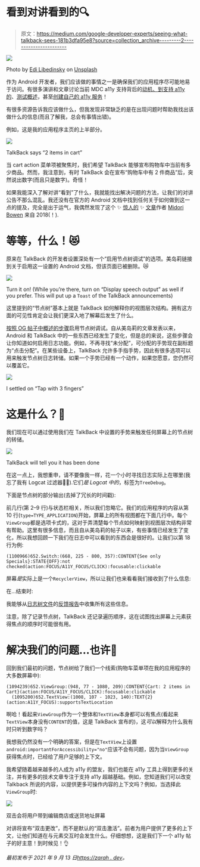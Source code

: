 # 看到对讲看到的🔍

> 原文：<https://medium.com/google-developer-experts/seeing-what-talkback-sees-181b3dfa95e8?source=collection_archive---------2----------------------->

![](img/7b7794afc94df4a33dd6658220422ecd.png)

Photo by [Edi Libedinsky](https://unsplash.com/@supernov?utm_source=medium&utm_medium=referral) on [Unsplash](https://unsplash.com?utm_source=medium&utm_medium=referral)

作为 Android 开发者，我们应该做的事情之一是确保我们的应用程序尽可能地易于访问。有很多演讲和文章讨论当前 MDC a11y 支持背后的[动机、](https://youtu.be/nTNwZXVRGdY)[到](https://youtu.be/bTodlNvQGfY)[支持 a11y 的](https://youtu.be/1by5J7c5Vz4)、[测试概述](https://developer.android.com/guide/topics/ui/accessibility/testing)，甚至[创建自己的 a11y 服务](https://developer.android.com/guide/topics/ui/accessibility/service)！

有很多资源告诉我应该做什么，但我发现非常缺乏的是在出现问题时帮助我找出该做什么的信息(而且了解我，总会有事情出错)。

例如，这是我的应用程序主页的上半部分。

![](img/0330c9d997bdd33fee1e5768f06e5d31.png)

TalkBack says “2 items in cart”

当 cart action 菜单项被聚焦时，我们希望 TalkBack 能够宣布购物车中当前有多少商品。然而，我注意到，有时 TalkBack 会在宣布“购物车中有 2 件商品”后，突然说出数字(而且只是数字)。奇怪！

如果我能深入了解对讲“看到”了什么，我就能找出解决问题的方法，让我们的对讲公告不那么混乱。我还没有在官方的 Android 文档中找到任何关于如何做到这一点的提及，完全是出于运气，我偶然发现了这个 ✨ [惊人的](https://withintent.uncorkedstudios.com/tutorial-debugging-android-accessibility-818cfd361414) ✨ [文章](https://withintent.uncorkedstudios.com/tutorial-debugging-android-accessibility-818cfd361414)作者 [Midori Bowen](/@midori.bowen) 来自 2018(！).

# 等等，什么！😻

原来在 TalkBack 的开发者设置深处有一个“启用节点树调试”的选项。美岛莉链接到关于启用这一设置的 Android 文档，但该页面已被删除。😿

![](img/8c433f7377e1acc23ff31780517b488d.png)

Turn it on! (While you’re there, turn on “Display speech output” as well if you prefer. This will put up a `Toast` of the TalkBack announcements)

这里提到的“节点树”基本上就是 TalkBack 如何解释你的视图层次结构。拥有这方面的可见性肯定会让我们更深入地了解幕后发生了什么。

[按照 OG 帖子中概述的步骤](https://withintent.uncorkedstudios.com/tutorial-debugging-android-accessibility-818cfd361414)启用节点树调试。自从美岛莉的文章发表以来，Android 和 TalkBack 中的一些东西已经发生了变化，但是总的来说，这些步骤会让你知道如何启用日志功能。例如，不再寻找“未分配”，可分配的手势现在副标题为“点击分配”。在某些设备上，TalkBack 允许多手指手势，因此有很多选项可以用来触发节点树日志转储。如果一个手势已经有一个动作，如果您愿意，您仍然可以覆盖它。

![](img/897a5d0458d937b7ff29266058d16f1e.png)

I settled on “Tap with 3 fingers”

# 这是什么？🤔

我们现在可以通过使用我们在 TalkBack 中设置的手势来触发任何屏幕上的节点树的转储。

![](img/61eb7b36a5d1b205de5730f24e4df53c.png)

TalkBack will tell you it has been done

在这一点上，我想重申，请不要像我一样，花一个小时寻找日志实际上在哪里(我忘了我有 Logcat 过滤器🤦‍♀).它们*是 Logcat 中的*，标签为`TreeDebug`。

下面是节点树的部分输出(去掉了冗长的时间戳):

前几行(第 2–9 行)与状态栏相关，所以我们忽略它。我们的应用程序的内容从第 10 行(`type=TYPE_APPLICATION`)开始，屏幕上的所有视图都在下面几行中。每个`ViewGroup`都是选项卡式的，这对于弄清楚每个节点如何映射到视图层次结构非常有帮助。这里有很多信息，而且自从美岛莉的帖子以来，有些事情已经发生了变化，所以我想回顾一下我们在日志中可以看到的东西会是很好的。让我们以第 18 行为例:

```
(1100966)652.Switch:(668, 225 - 800, 357):CONTENT{See only Specials}:STATE{OFF}:not checked(action:FOCUS/A11Y_FOCUS/CLICK):focusable:clickable
```

屏幕*是*实际上是一个`RecyclerView`，所以让我们也来看看我们接收到了什么信息:

在...结束时:

我能够从[日志树文件](https://github.com/google/talkback/blob/f5d564fdc915a74d8cde4868608f307de9ccf957/utils/src/main/java/com/google/android/accessibility/utils/TreeDebug.java)的[反馈报告](https://github.com/google/talkback)中收集所有这些信息。

注意，除了记录节点树，TalkBack 还记录遍历顺序，这在试图找出屏幕上元素获得焦点的顺序时可能很有用。

# 解决我们的问题…也许👀

回到我们最初的问题，节点树给了我们一个线索(购物车菜单项在我的应用程序的大多数屏幕中):

```
(1094239)652.ViewGroup:(948, 77 - 1080, 209):CONTENT{Cart: 2 items in Cart}(action:FOCUS/A11Y_FOCUS/CLICK):focusable:clickable
  (1095200)652.TextView:(1008, 107 - 1023, 140):TEXT{2}(action:A11Y_FOCUS):supportsTextLocation
```

啊哈！看起来`ViewGroup`作为一个整体和`TextView`本身都可以有焦点(看起来`TextView`本身没有`CONTENT`的值，这是 TalkBack 宣布的)，这*可以*解释为什么我有时只听到数字吗？

我想我仍然没有一个明确的答案，但是在`TextView`上设置`android:importantForAccessibility="no"`应该不会有问题，因为当`ViewGroup`获得焦点时，已经给了用户足够的上下文。

我希望随着越来越多的人成为 a11y 的盟友，我们也能在 a11y 工具上得到更多的关注，并有更多的技术文章专注于支持 a11y 超越基础。例如，您知道我们可以改变 Talkback 所说的内容，以提供更多可操作内容的上下文吗？例如，当选择此`ViewGroup`时:

![](img/9d53519a0c12801e994cedc1ffa137f3.png)

双击会将用户带到编辑商店或送货地址屏幕

对讲将宣布“双击更改”，而不是默认的“双击激活”。前者为用户提供了更多的上下文，让他们知道在与元素交互时会发生什么。仔细想想，这是我们下一个 a11y 帖子的好主意！到时候见！👌

*最初发布于 2021 年 9 月 13 日*[*https://zarah . dev*](https://zarah.dev/2021/09/13/debugging-accessibility.html)*。*